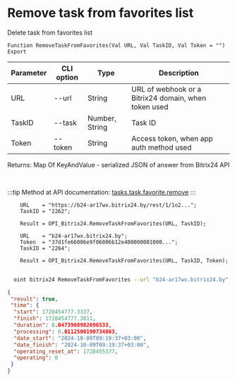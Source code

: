 ﻿---
sidebar_position: 18
---

# Remove task from favorites list
 Delete task from favorites list



`Function RemoveTaskFromFavorites(Val URL, Val TaskID, Val Token = "") Export`

  | Parameter | CLI option | Type | Description |
  |-|-|-|-|
  | URL | --url | String | URL of webhook or a Bitrix24 domain, when token used |
  | TaskID | --task | Number, String | Task ID |
  | Token | --token | String | Access token, when app auth method used |

  
  Returns:  Map Of KeyAndValue - serialized JSON of answer from Bitrix24 API

<br/>

:::tip
Method at API documentation: [tasks.task.favorite.remove](https://dev.1c-bitrix.ru/rest_help/tasks/task/tasks/tasks_task_favorite_remove.php)
:::
<br/>


```bsl title="Code example"
    URL    = "https://b24-ar17wx.bitrix24.by/rest/1/1o2...";
    TaskID = "2262";

    Result = OPI_Bitrix24.RemoveTaskFromFavorites(URL, TaskID);

    URL    = "b24-ar17wx.bitrix24.by";
    Token  = "37d1fe66006e9f06006b12e400000001000...";
    TaskID = "2264";

    Result = OPI_Bitrix24.RemoveTaskFromFavorites(URL, TaskID, Token);
```



```sh title="CLI command example"
    
  oint bitrix24 RemoveTaskFromFavorites --url "b24-ar17wx.bitrix24.by" --task "1080" --token "fe3fa966006e9f06006b12e400000001000..."

```

```json title="Result"
{
 "result": true,
 "time": {
  "start": 1728454777.3337,
  "finish": 1728454777.3811,
  "duration": 0.0473968982696533,
  "processing": 0.0112500190734863,
  "date_start": "2024-10-09T09:19:37+03:00",
  "date_finish": "2024-10-09T09:19:37+03:00",
  "operating_reset_at": 1728455377,
  "operating": 0
 }
}
```
